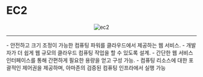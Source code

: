 <h1> EC2 </h2>
<div align="center">
  <img src="https://github.com/user-attachments/assets/0c7b6fa4-cb62-4839-bac9-e37d8aad1645" alt="ec2"/> 
</div>
<hr>
- 안전하고 크기 조정이 가능한 컴퓨팅 파워를 클라우드에서 제공하는 웹 서비스.   
- 개발자가 더 쉽게 웹 규모의 클라우드 컴퓨팅 작업을 할 수 있도록 설계.   
- 간단한 웹 서비스 인터페이스를 통해 간편하게 필요한 용량을 얻고 구성 가능.   
- 컴퓨팅 리소스에 대한 포괄적인 제어권을 제공하며, 아마존의 검증된 컴퓨팅 인프라에서 실행 가능   
